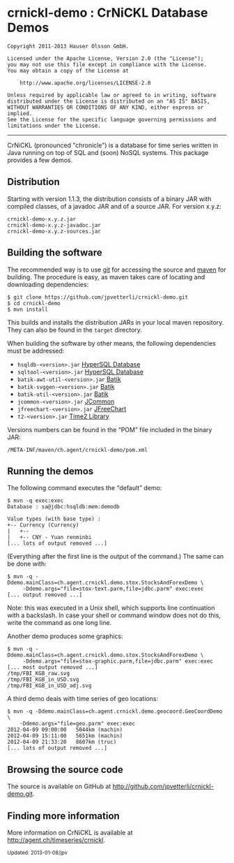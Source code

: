 crnickl-demo : CrNiCKL Database Demos
=====================================

	Copyright 2011-2013 Hauser Olsson GmbH.
	
	Licensed under the Apache License, Version 2.0 (the "License");
	you may not use this file except in compliance with the License.
	You may obtain a copy of the License at
	
    	http://www.apache.org/licenses/LICENSE-2.0

	Unless required by applicable law or agreed to in writing, software
	distributed under the License is distributed on an "AS IS" BASIS,
	WITHOUT WARRANTIES OR CONDITIONS OF ANY KIND, either express or implied.
	See the License for the specific language governing permissions and
	limitations under the License.

***

CrNiCKL (pronounced "chronicle") is a database for time series written in 
Java running on top of SQL and (soon) NoSQL systems. This package
provides a few demos.

Distribution
------------

Starting with version 1.1.3, the distribution consists of a binary JAR with 
compiled classes, of a javadoc JAR and of a source JAR. For version x.y.z:

	crnickl-demo-x.y.z.jar
	crnickl-demo-x.y.z-javadoc.jar
	crnickl-demo-x.y.z-sources.jar

Building the software
---------------------

The recommended way is to use [git](http://git-scm.com) for accessing the
source and [maven](<http://maven.apache.org/>) for building. The procedure 
is easy, as maven takes care of locating and downloading dependencies:

	$ git clone https://github.com/jpvetterli/crnickl-demo.git
	$ cd crnickl-demo
	$ mvn install

This builds and installs the distribution JARs in your local maven
repository. They can also be found in the `target` directory.

When building the software by other means, the following dependencies must be
addressed:

- `hsqldb-<version>.jar` [HyperSQL Database](http://hsqldb.org/)
- `sqltool-<version>.jar` [HyperSQL Database](http://hsqldb.org/)
- `batik-awt-util-<version>.jar` [Batik](http://xmlgraphics.apache.org/batik/)
- `batik-svggen-<version>.jar` [Batik](http://xmlgraphics.apache.org/batik/)
- `batik-util-<version>.jar` [Batik](http://xmlgraphics.apache.org/batik/)
- `jcommon-<version>.jar` [JCommon](http://www.jfree.org/jcommon/)
- `jfreechart-<version>.jar` [JFreeChart](http://www.jfree.org/jfreechart/) 
- `t2-<version>.jar` [Time2 Library](http://agent.ch/timeseries/t2/) 

Versions numbers can be found in the <q>POM</q> file included in the binary 
JAR:

	/META-INF/maven/ch.agent/crnickl-demo/pom.xml

Running the demos
-----------------

The following command executes the <q>default</q> demo:

	$ mvn -q exec:exec
	Database : sa@jdbc:hsqldb:mem:demodb
	
	Value types (with base type) : 
	+-- Currency (Currency)
	|   +-- 
	|   +-- CNY - Yuan renminbi
	[... lots of output removed ...]

(Everything after the first line is the output of the command.)
The same can be done with:

	$ mvn -q -Ddemo.mainClass=ch.agent.crnickl.demo.stox.StocksAndForexDemo \
		 -Ddemo.args="file=stox-text.parm,file=jdbc.parm" exec:exec
	[... output removed ...]

Note: this was executed in a Unix shell, which supports line continuation
with a backslash. In case your shell or command window does not do this, 
write the command as one long line.

Another demo produces some graphics:

	$ mvn -q -Ddemo.mainClass=ch.agent.crnickl.demo.stox.StocksAndForexDemo \
		 -Ddemo.args="file=stox-graphic.parm,file=jdbc.parm" exec:exec
	[... most output removed ...]
	/tmp/FBI_KGB_raw.svg
	/tmp/FBI_KGB_in_USD.svg
	/tmp/FBI_KGB_in_USD_adj.svg

A third demo deals with time series of geo locations:

	$ mvn -q -Ddemo.mainClass=ch.agent.crnickl.demo.geocoord.GeoCoordDemo \
		-Ddemo.args="file=geo.parm" exec:exec
	2012-04-09 09:00:00   5044km (machin)
	2012-04-09 15:11:00   5651km (machin)
	2012-04-09 21:33:20   8607km (truc)
	[... lots of output removed ...]

Browsing the source code
------------------------

The source is available on GitHub at 
<http://github.com/jpvetterli/crnickl-demo.git>.

Finding more information
------------------------

More information on CrNiCKL is available at 
<http://agent.ch/timeseries/crnickl>.

<small>Updated: 2013-01-08/jpv</small>

<link rel="stylesheet" type="text/css" href="README.css"/>

